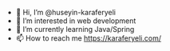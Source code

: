 - 👋 Hi, I’m @huseyin-karaferyeli
- 👀 I’m interested in web development
- 🌱 I’m currently learning Java/Spring
- 📫 How to reach me https://karaferyeli.com/
